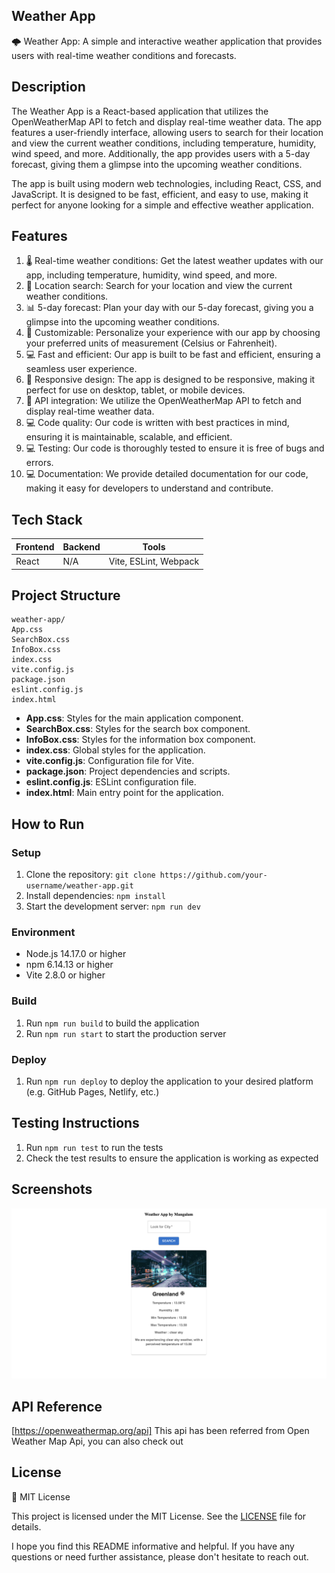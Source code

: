 ## **Weather App**

🌩️ Weather App: A simple and interactive weather application that provides users with real-time weather conditions and forecasts.

## **Description**

The Weather App is a React-based application that utilizes the OpenWeatherMap API to fetch and display real-time weather data. The app features a user-friendly interface, allowing users to search for their location and view the current weather conditions, including temperature, humidity, wind speed, and more. Additionally, the app provides users with a 5-day forecast, giving them a glimpse into the upcoming weather conditions.

The app is built using modern web technologies, including React, CSS, and JavaScript. It is designed to be fast, efficient, and easy to use, making it perfect for anyone looking for a simple and effective weather application.

## **Features**

1. 🌡️ Real-time weather conditions: Get the latest weather updates with our app, including temperature, humidity, wind speed, and more.
2. 📍 Location search: Search for your location and view the current weather conditions.
3. 📊 5-day forecast: Plan your day with our 5-day forecast, giving you a glimpse into the upcoming weather conditions.
4. 🌈 Customizable: Personalize your experience with our app by choosing your preferred units of measurement (Celsius or Fahrenheit).
5. 💻 Fast and efficient: Our app is built to be fast and efficient, ensuring a seamless user experience.
6. 📱 Responsive design: The app is designed to be responsive, making it perfect for use on desktop, tablet, or mobile devices.
7. 🔄 API integration: We utilize the OpenWeatherMap API to fetch and display real-time weather data.
8. 💻 Code quality: Our code is written with best practices in mind, ensuring it is maintainable, scalable, and efficient.
9. 💻 Testing: Our code is thoroughly tested to ensure it is free of bugs and errors.
10. 💻 Documentation: We provide detailed documentation for our code, making it easy for developers to understand and contribute.

## **Tech Stack**

| Frontend | Backend | Tools                 |
| -------- | ------- | --------------------- |
| React    | N/A     | Vite, ESLint, Webpack |

## **Project Structure**

```
weather-app/
App.css
SearchBox.css
InfoBox.css
index.css
vite.config.js
package.json
eslint.config.js
index.html
```

- **App.css**: Styles for the main application component.
- **SearchBox.css**: Styles for the search box component.
- **InfoBox.css**: Styles for the information box component.
- **index.css**: Global styles for the application.
- **vite.config.js**: Configuration file for Vite.
- **package.json**: Project dependencies and scripts.
- **eslint.config.js**: ESLint configuration file.
- **index.html**: Main entry point for the application.

## **How to Run**

### Setup

1. Clone the repository: `git clone https://github.com/your-username/weather-app.git`
2. Install dependencies: `npm install`
3. Start the development server: `npm run dev`

### Environment

- Node.js 14.17.0 or higher
- npm 6.14.13 or higher
- Vite 2.8.0 or higher

### Build

1. Run `npm run build` to build the application
2. Run `npm run start` to start the production server

### Deploy

1. Run `npm run deploy` to deploy the application to your desired platform (e.g. GitHub Pages, Netlify, etc.)

## **Testing Instructions**

1. Run `npm run test` to run the tests
2. Check the test results to ensure the application is working as expected

## **Screenshots**

![HomePage](https://github.com/Mangalam-17/Weather_App/blob/d19f896160ddcd278999d3d84ce2b0de575ec43c/preview.png)

## **API Reference**

[https://openweathermap.org/api]
This api has been referred from Open Weather Map Api, you can also check out

## **License**

📝 MIT License

This project is licensed under the MIT License. See the [LICENSE](LICENSE) file for details.

I hope you find this README informative and helpful. If you have any questions or need further assistance, please don't hesitate to reach out.
